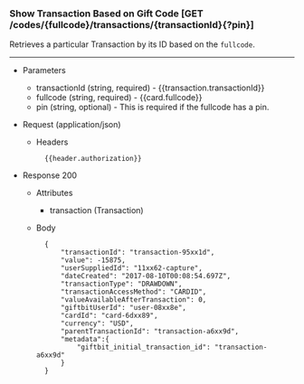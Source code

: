 ### Show Transaction Based on Gift Code [GET /codes/{fullcode}/transactions/{transactionId}{?pin}]
Retrieves a particular Transaction by its ID based on the `fullcode`.

---
+ Parameters
    + transactionId (string, required) - {{transaction.transactionId}}
    + fullcode (string, required) - {{card.fullcode}}
    + pin (string, optional) - This is required if the fullcode has a pin.
    

+ Request (application/json)
    + Headers
    
            {{header.authorization}}
    
+ Response 200
    + Attributes
        + transaction (Transaction)
        
    + Body 
    
            {
                "transactionId": "transaction-95xx1d",
                "value": -15875,
                "userSuppliedId": "11xx62-capture",
                "dateCreated": "2017-08-10T00:08:54.697Z",
                "transactionType": "DRAWDOWN",
                "transactionAccessMethod": "CARDID",
                "valueAvailableAfterTransaction": 0,
                "giftbitUserId": "user-08xx8e",
                "cardId": "card-6dxx89",
                "currency": "USD",
                "parentTransactionId": "transaction-a6xx9d",
                "metadata":{
                    "giftbit_initial_transaction_id": "transaction-a6xx9d"
                }
            }

